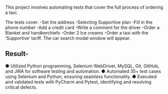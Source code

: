 This project involves automating tests that cover the full process of ordering a taxi.

The tests cover:
-Set the address
-Selecting Supportive plan
-Fill in the phone number
-Add a credit card 
-Write a comment for the driver
-Order a Blanket and handkerchiefs 
-Order 2 Ice creams
-Order a taxi with the ‘Supportive’ tariff. The car search modal window will appear. 

Result-
-----------------
●   Utilized Python programming, Selenium WebDriver, MySQL, Git, GitHub, and JIRA for software testing and automation.
●   Automated 35+ test cases using Selenium and Python, ensuring seamless functionality. 
●   Executed and validated tests with PyCharm and Pytest, identifying and resolving critical defects.
